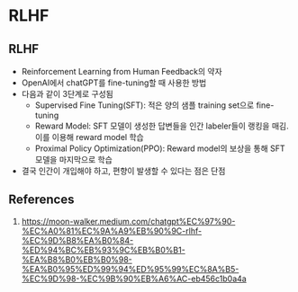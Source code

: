 # RLHF

## RLHF

- Reinforcement Learning from Human Feedback의 약자
- OpenAI에서 chatGPT를 fine-tuning할 때 사용한 방법
- 다음과 같이 3단계로 구성됨
  - Supervised Fine Tuning(SFT): 적은 양의 샘플 training set으로 fine-tuning
  - Reward Model: SFT 모델이 생성한 답변들을 인간 labeler들이 랭킹을 매김. 이를 이용해 reward model 학습
  - Proximal Policy Optimization(PPO): Reward model의 보상을 통해 SFT 모델을 마지막으로 학습
- 결국 인간이 개입해야 하고, 편향이 발생할 수 있다는 점은 단점

## References

1. https://moon-walker.medium.com/chatgpt%EC%97%90-%EC%A0%81%EC%9A%A9%EB%90%9C-rlhf-%EC%9D%B8%EA%B0%84-%ED%94%BC%EB%93%9C%EB%B0%B1-%EA%B8%B0%EB%B0%98-%EA%B0%95%ED%99%94%ED%95%99%EC%8A%B5-%EC%9D%98-%EC%9B%90%EB%A6%AC-eb456c1b0a4a
